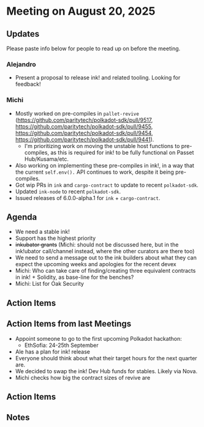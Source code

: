 # Meeting on August 20, 2025

## Updates
Please paste info below for people to read up on before the meeting.

### Alejandro
- Present a proposal to release ink! and related tooling. Looking for feedback!

### Michi
- Mostly worked on pre-compiles in `pallet-revive` (https://github.com/paritytech/polkadot-sdk/pull/9517, https://github.com/paritytech/polkadot-sdk/pull/9455, https://github.com/paritytech/polkadot-sdk/pull/9454, https://github.com/paritytech/polkadot-sdk/pull/9441).
  - I'm prioritizing work on moving the unstable host functions to pre-compiles, as this is required for ink! to be fully functional on Passet Hub/Kusama/etc.
- Also working on implementing these pre-compiles in ink!, in a way that the current `self.env().` API continues to work, despite it being pre-compiles.
- Got wip PRs in `ink` and `cargo-contract` to update to recent `polkadot-sdk`.
- Updated `ink-node` to recent `polkadot-sdk`.
- Issued releases of 6.0.0-alpha.1 for `ink` + `cargo-contract`.

## Agenda
- We need a stable ink!
- Support has the highest priority
- ~~inkubator grants~~ (Michi: should not be discussed here, but in the ink!ubator call/channel instead, where the other curators are there too)
- We need to send a message out to the ink builders about what they can expect the upcoming weeks and apologies for the recent devex
- Michi: Who can take care of finding/creating three equivalent contracts in ink! + Solidity, as base-line for the benches?
- Michi: List for Oak Security

## Action Items

## Action Items from last Meetings
- Appoint someone to go to the first upcoming Polkadot hackathon:
  - EthSofia: 24-25th September
- Ale has a plan for ink! release
- Everyone should think about what their target hours for the next quarter are. 
- We decided to swap the ink! Dev Hub funds for stables. Likely via Nova.
- Michi checks how big the contract sizes of revive are

## Action Items

## Notes
